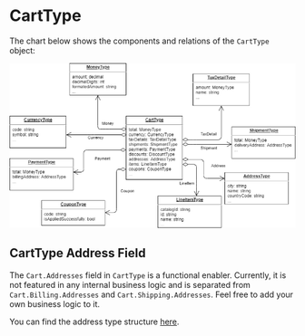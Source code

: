 # CartType

The chart below shows the components and relations of the `CartType` object:

![CartType chart](media/CartType.jpeg)

## CartType Address Field

The `Cart.Addresses` field in `CartType` is a functional enabler. Currently, it is not featured in any internal business logic and is separated from `Cart.Billing.Addresses` and `Cart.Shipping.Addresses`. Feel free to add your own business logic to it.

You can find the address type structure [here](https://github.com/VirtoCommerce/vc-module-experience-api/blob/dev/src/VirtoCommerce.ExperienceApiModule.Core/Schemas/AddressType.cs).